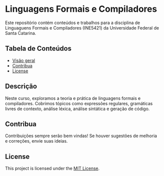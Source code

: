 # Linguagens Formais e Compiladores

Este repositório contém conteúdos e trabalhos para a disciplina de Linguaguens Formais e Compiladores (INE5421) da Universidade Federal de Santa Catarina.

## Tabela de Conteúdos

- [Visão geral](#descrição)
- [Contribua](#contribua)
- [License](#license)

## Descrição

Neste curso, exploramos a teoria e prática de linguagens formais e compiladores. Cobrimos tópicos como expressões regulares, gramáticas livres de contexto, análise léxica, análise sintática e geração de código.


## Contribua

Contribuições sempre serão bem vindas! Se houver sugestões de melhoria e correções, envie suas ideias.

## License

This project is licensed under the [MIT License](LICENSE).